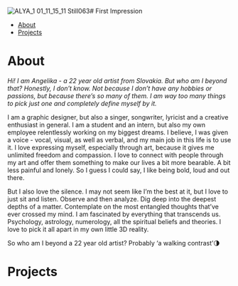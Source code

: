 ![ALYA_1 01_11_15_11 Still063](https://github.com/angelikakollmannova/english-for-designers/assets/148856114/1f8e3d60-a25c-49c3-8399-f0b246749dba)# First Impression

- [About](#about)
- [Projects](#projects)


# About




*Hi!*
*I am Angelika - a 22 year old artist from Slovakia. But who am I beyond that? Honestly, I don’t know. Not because I don’t have any hobbies or passions, but because there’s  so many of them. I am way too many things to pick just one and completely define myself by it.*

I am a graphic designer, but also a singer, songwriter, lyricist and a creative enthusiast in general. I am a student and an intern, but also my own employee relentlessly working on my biggest dreams. I believe, I was given a voice - vocal, visual, as well as verbal, and my main job in this life is to use it. I love expressing myself, especially through art, because it gives me unlimited freedom and compassion. I love to connect with people through my art and offer them something to make our lives a bit more bearable. A bit less painful and lonely. So I guess I could say, I like being bold, loud and out there.

But I also love the silence. I may not seem like I’m the best at it, but I love to just sit and listen. Observe and then analyze. Dig deep into the deepest depths of a matter. Contemplate on the most entangled thoughts that’ve ever crossed my mind. I am fascinated by everything that transcends us. Psychology, astrology, numerology, all the spiritual beliefs and theories. I love to pick it all apart in my own little 3D reality. 

So who am I beyond a 22 year old artist? Probably ‘a walking contrast’🌗


# Projects
